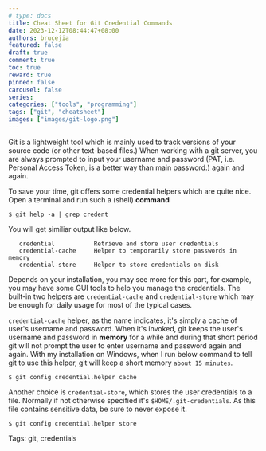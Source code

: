 ```yaml
---
# type: docs 
title: Cheat Sheet for Git Credential Commands
date: 2023-12-12T08:44:47+08:00
authors: brucejia
featured: false
draft: true
comment: true
toc: true
reward: true
pinned: false
carousel: false
series:
categories: ["tools", "programming"]
tags: ["git", "cheatsheet"]
images: ["images/git-logo.png"]
---
```


Git is a lightweight tool which is mainly used to track versions of your source code (or other text-based files.) When working with a git server, you are always prompted to input your username and password (PAT, i.e. Personal Access Token, is a better way than main password.) again and again. 

To save your time, git offers some credential helpers which are quite nice. Open a terminal and run such a (shell) **command**

`$ git help -a | grep credent`


You will get similiar output like below.

```
   credential           Retrieve and store user credentials
   credential-cache     Helper to temporarily store passwords in memory
   credential-store     Helper to store credentials on disk

```

Depends on your installation, you may see more for this part, for example, you may have some GUI tools to help you manage the credentials. The built-in two helpers are `credential-cache` and `credential-store` which may be enough for daily usage for most of the typical cases.

`credential-cache` helper, as the name indicates, it's simply a cache of user's username and password. When it's invoked, git keeps the user's username and password in **memory** for a while and during that short period git will not prompt the user to enter username and password again and again. With my installation on Windows, when I run below command to tell git to use this helper, git will keep a short memory `about 15 minutes`.

```$ git config credential.helper cache```


Another choice is `credential-store`, which stores the user credentials to a file. Normally if not otherwise specified it's `$HOME/.git-credentials`. As this file contains sensitive data, be sure to never expose it.

```$ git config credential.helper store```

<!--more-->

Tags: git, credentials
